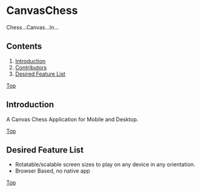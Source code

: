 # CanvasChess

Chess...Canvas...In...

## Contents

1. [Introduction](#introduction)
1. [Contributors](#contributors)
1. [Desired Feature List](#desired-feature-list)

[Top](#top)

## Introduction

A Canvas Chess Application for Mobile and Desktop.

[Top](#top)

## Desired Feature List

* Rotatable/scalable screen sizes to play on any device in any orientation. 
* Browser Based, no native app

[Top](#top)
